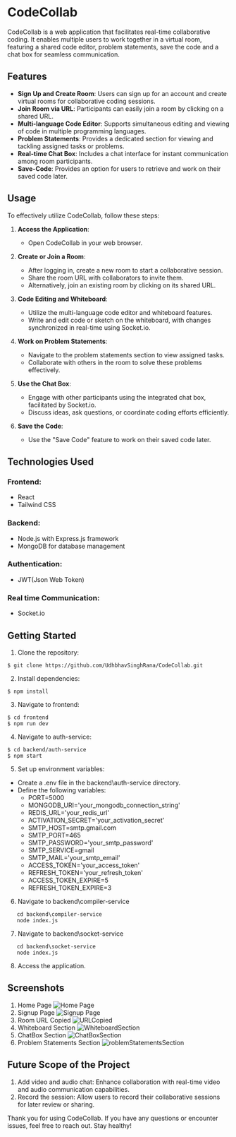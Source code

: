 # CodeCollab

CodeCollab is a web application that facilitates real-time collaborative coding. It enables multiple users to work together in a virtual room, featuring a shared code editor, problem statements, save the code and a chat box for seamless communication.

## Features

- **Sign Up and Create Room**: Users can sign up for an account and create virtual rooms for collaborative coding sessions.
- **Join Room via URL**: Participants can easily join a room by clicking on a shared URL.
- **Multi-language Code Editor**: Supports simultaneous editing and viewing of code in multiple programming languages.
- **Problem Statements**: Provides a dedicated section for viewing and tackling assigned tasks or problems.
- **Real-time Chat Box**: Includes a chat interface for instant communication among room participants.
- **Save-Code**: Provides an option for users to retrieve and work on their saved code later.

## Usage

To effectively utilize CodeCollab, follow these steps:

1. **Access the Application**:
   - Open CodeCollab in your web browser.

2. **Create or Join a Room**:
   - After logging in, create a new room to start a collaborative session.
   - Share the room URL with collaborators to invite them.
   - Alternatively, join an existing room by clicking on its shared URL.

3. **Code Editing and Whiteboard**:
   - Utilize the multi-language code editor and whiteboard features.
   - Write and edit code or sketch on the whiteboard, with changes synchronized in real-time using Socket.io.

4. **Work on Problem Statements**:
   - Navigate to the problem statements section to view assigned tasks.
   - Collaborate with others in the room to solve these problems effectively.

5. **Use the Chat Box**:
   - Engage with other participants using the integrated chat box, facilitated by Socket.io.
   - Discuss ideas, ask questions, or coordinate coding efforts efficiently.

6. **Save the Code**:
   - Use the "Save Code" feature to work on their saved code later.

## Technologies Used
### Frontend:
- React
- Tailwind CSS
### Backend:
- Node.js with Express.js framework
- MongoDB for database management
### Authentication:
- JWT(Json Web Token)
### Real time Communication:
- Socket.io

## Getting Started
1. Clone the repository:
```terminal
$ git clone https://github.com/UdhbhavSinghRana/CodeCollab.git
```

2. Install dependencies:
```terminal
$ npm install
```

3. Navigate to frontend:
```terminal
$ cd frontend
$ npm run dev
```

4. Navigate to auth-service:
```terminal
$ cd backend/auth-service
$ npm start
```

5. Set up environment variables:
- Create a .env file in the backend\auth-service directory.
- Define the following variables:
   - PORT=5000
   - MONGODB_URI='your_mongodb_connection_string'
   - REDIS_URL='your_redis_url'
   - ACTIVATION_SECRET='your_activation_secret'
   - SMTP_HOST=smtp.gmail.com
   - SMTP_PORT=465
   - SMTP_PASSWORD='your_smtp_password'
   - SMTP_SERVICE=gmail
   - SMTP_MAIL='your_smtp_email'
   - ACCESS_TOKEN='your_access_token'
   - REFRESH_TOKEN='your_refresh_token'
   - ACCESS_TOKEN_EXPIRE=5
   - REFRESH_TOKEN_EXPIRE=3

6. Navigate to backend\compiler-service
```terminal
   cd backend\compiler-service
   node index.js
```

7. Navigate to backend\socket-service
```terminal
   cd backend\socket-service
   node index.js
```

8. Access the application.

## Screenshots
1. Home Page
 ![Home Page](https://github.com/SANYA12SHARMA/CodeCollab/blob/master/Screenshots/HomePage.jpg)
2. Signup Page
 ![Signup Page](https://github.com/SANYA12SHARMA/CodeCollab/blob/master/Screenshots/SignupPage.jpg)
3. Room URL Copied
 ![URLCopied](https://github.com/SANYA12SHARMA/CodeCollab/blob/master/Screenshots/URLCopied.jpg)
4. Whiteboard Section
 ![WhiteboardSection](https://github.com/SANYA12SHARMA/CodeCollab/blob/master/Screenshots/WhiteboardSection.jpg)
5. ChatBox Section
 ![ChatBoxSection](https://github.com/SANYA12SHARMA/CodeCollab/blob/master/Screenshots/ChatBoxSection.jpg)
6. Problem Statements Section
 ![roblemStatementsSection](https://github.com/SANYA12SHARMA/CodeCollab/blob/master/Screenshots/ProblemStatementsSection.jpg)


## Future Scope of the Project

1. Add video and audio chat: Enhance collaboration with real-time video and audio communication capabilities.
2. Record the session: Allow users to record their collaborative sessions for later review or sharing.

Thank you for using CodeCollab. If you have any questions or encounter issues, feel free to reach out. Stay healthy!
